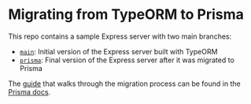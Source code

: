 # Migrating from TypeORM to Prisma

This repo contains a sample Express server with two main branches:

- [`main`](https://github.com/prisma/migrate-from-typeorm-to-prisma): Initial version of the Express server built with TypeORM
- [`prisma`](https://github.com/prisma/migrate-from-typeorm-to-prisma/tree/prisma): Final version of the Express server after it was migrated to Prisma 

The [guide](https://www.prisma.io/docs/guides/migrate-to-prisma/migrate-from-typeorm) that walks through the migration process can be found in the [Prisma docs](https://www.prisma.io/docs).